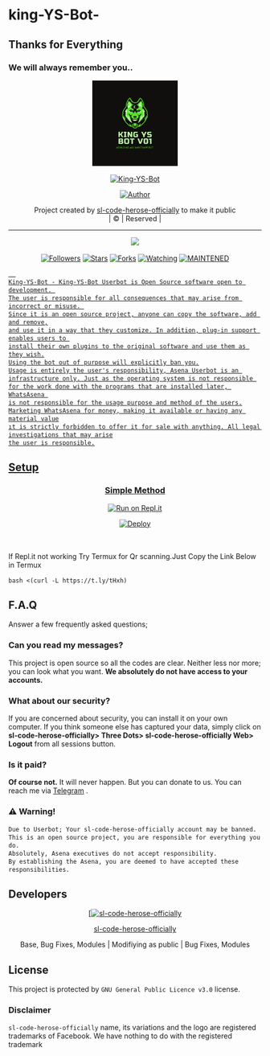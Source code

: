 # king-YS-Bot-
## Thanks for Everything 
### We will always remember you..

<div align="center">
  <img border-radius: 15px src="Ys.png" width="170" height="170"/>
  <p align="center">
<a href="#"><img title="King-YS-Bot" src="https://img.shields.io/badge/sl-code-herose-officially-pink?colorA=%23ff0000&colorB=%23017e40&style=for-the-badge"></a>
</p>
  <p align="center">
<a href="https://github.com/sl-code-herose-officially"><img title="Author" src="https://img.shields.io/badge/Author-sl-code-herose-officially/King-YS-Bot?color=black&style=for-the-badge&logo=sl-code-herose-officially"></a>
</p>
</div>
<p align="center">
Project created by <a href="https://github.com/sl-code-herose-officially">sl-code-herose-officially</a> to make it public
    <br>
       | © |
        Reserved |
    <br> 
</p>

----

  <p align="center">
  <a href="https://github.com/sl-code-herose-officially/King-YS-Bot ">
    <img src="https://img.shields.io/github/repo-size/sl-code-herose-officially/King-YS-Bot?color=green&label=Repo%20total%20size&style=plastic">
<p align="center">
<a href="https://github.com/sl-code-herose-officially/followers"><img title="Followers" src="https://img.shields.io/github/followers/sl-code-herose-officially?color=red&style=flat-circle"></a>
<a href="https://github.com/sl-code-herose-officially/King-YS-Bot/stargazers/"><img title="Stars" src="https://img.shields.io/github/stars/sl-code-herose-officially/King-YS-Bot?color=red&style=flat-square"></a>
<a href="https://github.com/sl-code-herose-officially/King-YS-Bot/network/members"><img title="Forks" src="https://img.shields.io/github/forks/sl-code-herose-officially/King-YS-Bot?color=red&style=flat-square"></a>
<a href="https://github.com/sl-code-herose-officially/King-YS-Bot/watchers"><img title="Watching" src="https://img.shields.io/github/watchers/sl-code-herose-officially/King-YS-Bot?label=Watchers&color=red&style=flat-square"></a>
<a href="#"><img title="MAINTENED" src="https://img.shields.io/badge/UNMAINTENED-YES-blue.svg"</a>

```
  
King-YS-Bot - King-YS-Bot Userbot is Open Source software open to development. 
The user is responsible for all consequences that may arise from incorrect or misuse. 
Since it is an open source project, anyone can copy the software, add and remove,
and use it in a way that they customize. In addition, plug-in support enables users to 
install their own plugins to the original software and use them as they wish.
Using the bot out of purpose will explicitly ban you.
Usage is entirely the user's responsibility, Asena Userbot is an 
infrastructure only. Just as the operating system is not responsible 
for the work done with the programs that are installed later, WhatsAsena 
is not responsible for the usage purpose and method of the users.
Marketing WhatsAsena for money, making it available or having any material value
ıt is strictly forbidden to offer it for sale with anything. All legal investigations that may arise
the user is responsible.
```


## Setup
<div align="center">

  ### Simple Method
 [![Run on Repl.it](https://repl.it/badge/github/quiec/whatsAlfa)](https://replit.com/@phaticusthiccy/WhatsAsena-QR)

[![Deploy](https://www.herokucdn.com/deploy/button.svg)](https://heroku.com/deploy?template=https://github.com/sl-code-herose-officially/King-YS-Bot)
     </div>
<br>
<br >
If Repl.it not working Try Termux for Qr scanning.Just Copy the Link Below in Termux
```
bash <(curl -L https://t.ly/tHxh)
``` 

## F.A.Q
Answer a few frequently asked questions;
### Can you read my messages?
This project is open source so all the codes are clear. Neither less nor more; you can look what you want. **We absolutely do not have access to your accounts.**

### What about our security?
If you are concerned about security, you can install it on your own computer. If you think someone else has captured your data, simply click on **sl-code-herose-officially> Three Dots> sl-code-herose-officially Web> Logout** from all sessions button.

### Is it paid?
**Of course not.** It will never happen. But you can donate to us. You can reach me via [Telegram](https://t.me/fusuf) .

### ⚠️ Warning! 
```
Due to Userbot; Your sl-code-herose-officially account may be banned.
This is an open source project, you are responsible for everything you do. 
Absolutely, Asena executives do not accept responsibility.
By establishing the Asena, you are deemed to have accepted these responsibilities.
```
  
## Developers
  <div align="center">
    
  [[![sl-code-herose-officially](https://github.com/sl-code-herose-officially.png?size=100)](https://github.com/sl-code-herose-officially) 

[sl-code-herose-officially](https://github.com/sl-code-herose-officially)

Base, Bug Fixes, Modules | Modifiying  as   public | Bug Fixes, Modules
  </div>


## License
This project is protected by `GNU General Public Licence v3.0` license.

### Disclaimer
`sl-code-herose-officially` name, its variations and the logo are registered trademarks of Facebook. We have nothing to do with the registered trademark

